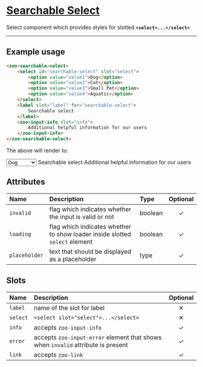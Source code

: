 # [Searchable Select](#searchable-select)

Select component which provides styles for slotted **`<select>...</select>`**

***

## Example usage

```HTML
<zoo-searchable-select>
	<select id="searchable-select" slot="select">
		<option value="value1">Dog</option>
		<option value="value2">Cat</option>
		<option value="value3">Small Pet</option>
		<option value="value4">Aquatic</option>
	</select>
	<label slot="label" for="searchable-select">
		Searchable select
	</label>
	<zoo-input-info slot="info">
		Additional helpful information for our users
	</zoo-input-info>
</zoo-searchable-select>
```

The above will render to:

<zoo-searchable-select>
	<select id="searchable-select" slot="select">
		<option value="value1">Dog</option>
		<option value="value2">Cat</option>
		<option value="value3">Small Pet</option>
		<option value="value4">Aquatic</option>
	</select>
	<label slot="label" for="searchable-select">Searchable select</label>
	<zoo-input-info slot="info">
		Additional helpful information for our users
	</zoo-input-info>
</zoo-searchable-select>

## Attributes

| **Name**      | **Description**                                                             | **Type** | **Optional** |
| :------------ | :-------------------------------------------------------------------------- | :------- | :----------: |
| `invalid`     | flag which indicates whether the input is valid or not                      | boolean  |   &#10003;   |
| `loading`     | flag which indicates whether to show loader inside slotted `select` element | boolean  |   &#10003;   |
| `placeholder` | text that should be displayed as a placeholder                              | type     |   &#10003;   |

## Slots

| **Name** | **Description**                                                                  | **Optional** |
| :------- | :------------------------------------------------------------------------------- | :----------: |
| `label`  | name of the slot for label                                                       |   &#10005;   |
| `select` | `<select slot="select">...</select>`                                             |   &#10005;   |
| `info`   | accepts `zoo-input-info`                                                         |   &#10003;   |
| `error`  | accepts `zoo-input-error` element that shows when `invalid` attribute is present |   &#10003;   |
| `link`   | accepts `zoo-link`                                                               |   &#10003;   |
